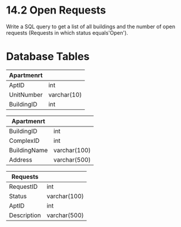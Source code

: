 # 14.2 Open Requests

Write a SQL query to get a list of all buildings and the number of open requests (Requests in which status equals'Open').

# Database Tables

|Apartmenrt||
|------|---|
|AptID|int|
|UnitNumber|varchar(10)|
|BuildingID|int|

|Apartmenrt||
|------|---|
|BuildingID|int|
|ComplexID|int|
|BuildingName|varchar(100)|
|Address|varchar(500)|

|Requests||
|------|---|
|RequestID|int|
|Status|varchar(100)|
|AptID|int|
|Description|varchar(500)|